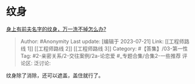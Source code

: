 # 纹身
[身上有前夫名字的纹身，万一洗不掉怎么办?](https://www.zhihu.com/question/593546154/answer/3128666651)

> Author: #Anonymity
> Last update: [编辑于 2023-07-21]
> Link: [[工程师路线 1]] [[工程师路线 2]] [[工程师路线 3]]
> Category: #【答集】/03-第一性
> Tag: #2-亲密关系/2-交往案例/2a-论恋爱 #_专题合集/合集2-一些推荐
> 评论区:
> 泛讨论:

纹身除了消除，还可以遮盖，盖住就行了。
